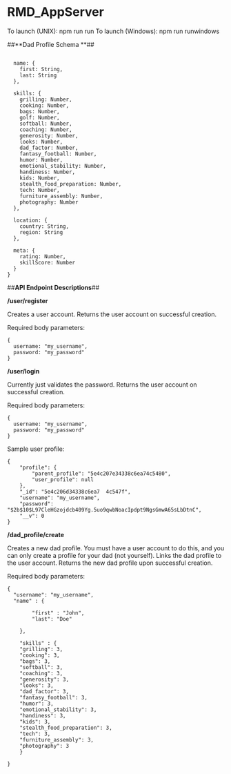 # RMD_AppServer

To launch (UNIX): npm run run
To launch (Windows): npm run runwindows

##**Dad Profile Schema **##

```{

  name: {
    first: String,
    last: String
  },

  skills: {
    grilling: Number,
    cooking: Number,
    bags: Number,
    golf: Number,
    softball: Number,
    coaching: Number,
    generosity: Number,
    looks: Number,
    dad_factor: Number,
    fantasy_football: Number,
    humor: Number,
    emotional_stability: Number,
    handiness: Number,
    kids: Number,
    stealth_food_preparation: Number,
    tech: Number,
    furniture_assembly: Number,
    photography: Number
  },

  location: {
    country: String,
    region: String
  },

  meta: {
    rating: Number,
    skillScore: Number
  }
}
```


##**API Endpoint Descriptions**##

**/user/register**

Creates a user account. Returns the user account on successful creation.

Required body parameters:
```
{
  username: "my_username",
  password: "my_password"
}
```

**/user/login**

Currently just validates the password. Returns the user account on successful creation.

Required body parameters:
```
{
  username: "my_username",
  password: "my_password"
}
```

Sample user profile:
```
{
    "profile": {
        "parent_profile": "5e4c207e34338c6ea74c5480",
        "user_profile": null
    },
    "_id": "5e4c206d34338c6ea7  4c547f",
    "username": "my_username",
    "password": "$2b$10$L97CleHGzojdcb409Yg.5uo9qwbNoacIpdpt9NgsGmwA65sLbDtnC",
    "__v": 0
}
```

**/dad_profile/create**

Creates a new dad profile. You must have a user account to do this, and you can only create a profile for your dad (not yourself). Links the dad profile to the user account.
Returns the new dad profile upon successful creation.

Required body parameters:
```
{
  "username": "my_username",
  "name" : {

		"first" : "John",
		"last": "Doe"

	},

	"skills" : {
    "grilling": 3,
    "cooking": 3,
    "bags": 3,
    "softball": 3,
    "coaching": 3,
    "generosity": 3,
    "looks": 3,
    "dad_factor": 3,
    "fantasy_football": 3,
    "humor": 3,
    "emotional_stability": 3,
    "handiness": 3,
    "kids": 3,
    "stealth_food_preparation": 3,
    "tech": 3,
    "furniture_assembly": 3,
    "photography": 3
	}

}
```
